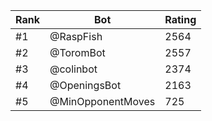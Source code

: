 Rank|Bot|Rating
---|---|---
#1|@RaspFish|2564
#2|@ToromBot|2557
#3|@colinbot|2374
#4|@OpeningsBot|2163
#5|@MinOpponentMoves|725
